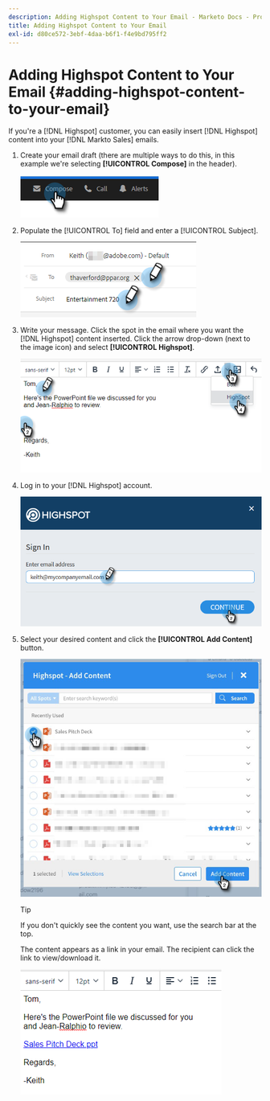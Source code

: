 ```yaml
---
description: Adding Highspot Content to Your Email - Marketo Docs - Product Documentation
title: Adding Highspot Content to Your Email
exl-id: d80ce572-3ebf-4daa-b6f1-f4e9bd795ff2
---
```

# Adding Highspot Content to Your Email {#adding-highspot-content-to-your-email}

If you're a [!DNL Highspot] customer, you can easily insert [!DNL Highspot] content into your [!DNL Markto Sales] emails.

1. Create your email draft (there are multiple ways to do this, in this example we're selecting **[!UICONTROL Compose]** in the header).

   ![](assets/adding-highspot-content-to-your-email-1.png)

1. Populate the [!UICONTROL To] field and enter a [!UICONTROL Subject].

   ![](assets/adding-highspot-content-to-your-email-2.png)

1. Write your message. Click the spot in the email where you want the [!DNL Highspot] content inserted. Click the arrow drop-down (next to the image icon) and select **[!UICONTROL Highspot]**.

   ![](assets/adding-highspot-content-to-your-email-3.png)

1. Log in to your [!DNL Highspot] account.

   ![](assets/adding-highspot-content-to-your-email-4.png)

1. Select your desired content and click the **[!UICONTROL Add Content]** button.

   ![](assets/adding-highspot-content-to-your-email-5.png)

   >[!TIP]
   >
   >If you don't quickly see the content you want, use the search bar at the top.

   The content appears as a link in your email. The recipient can click the link to view/download it.

   ![](assets/adding-highspot-content-to-your-email-6.png)
